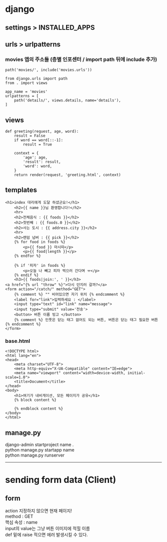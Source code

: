 # django
## settings > INSTALLED_APPS
## urls > urlpatterns
### movies 앱의 주소들 (층별 인포센터 / import path 뒤에 include 추가)
    path('movies/', include('movies.urls'))
```
from django.urls import path
from . import views

app_name = 'movies'
urlpatterns = [
    path('details/', views.details, name='details'),
]
```
## views
```
def greeting(request, age, word):
    result = False
    if word == word[::-1]:
        result = True

    context = {
        'age': age,
        'result': result,
        'word': word,
    }
    return render(request, 'greeting.html', context)
```
## templates
```
<h1>index 대리에게 도달 하셨군요!</h1>
    <h2>{{ name }}님 환영합니다!</h2>
    <hr>
    <h2>전체음식 : {{ foods }}</h2>
    <h2>첫번째 : {{ foods.0 }}</h2>
    <h2>사는 도시 : {{ address.city }}</h2>
    <hr>
    <h2>랜덤 넘버 : {{ pick }}</h2>
    {% for food in foods %}
        <p>{{ food }} 마시따</p>
        <p>{{ food|length }}</p>
    {% endfor %}

    {% if '피자' in foods %}
        <p>오늘 나 빼고 피자 먹으러 간다며 ㅠ</p>
    {% endif %}
    <h3>{{ foods|join:', ' }}</h3>
<a href="{% url "throw" %}">다시 던지러 갈까?</a>
<form action="/catch/" method="GET">
    {% comment %} "" 비어있으면 자기 위치 {% endcomment %}
    <label for="link">입력하세요 : </label>
    <input type="text" id="link" name="message">
    <input type="submit" value='전송'>
    <button> 버튼 이름 빙고 </button>
    {% comment %} 인풋은 닫는 태그 없어도 되는 버튼, 버튼은 닫는 태그 필요한 버튼 {% endcomment %}
</form>
```
### base.html
```
<!DOCTYPE html>
<html lang="en">
<head>
    <meta charset="UTF-8">
    <meta http-equiv="X-UA-Compatible" content="IE=edge">
    <meta name="viewport" content="width=device-width, initial-scale=1.0">
    <title>Document</title>
</head>
<body>
    <h1>여기가 내비게이션, 모든 페이지가 공유</h1>
    {% block content %}
    
    {% endblock content %}
</body>
</html>
```
## manage.py
django-admin startproject name . <br>
python manage.py startapp name <br>
python manage.py runserver <br>
<hr>

# sending form data (Client)
## form <br>
action 지정하지 않으면 현재 페이지! <br>
method : GET <br>
핵심 속성 : name <br>
input의 value는 그냥 버튼 이미지에 적힐 이름 <br>
def 밑에 raise 적으면 에러 발생시킬 수 있다. <br>
